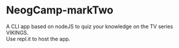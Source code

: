 # NeogCamp-markTwo
A CLI app based on nodeJS to quiz your knowledge on the TV series VIKINGS. <br>
Use repl.it to host the app.
